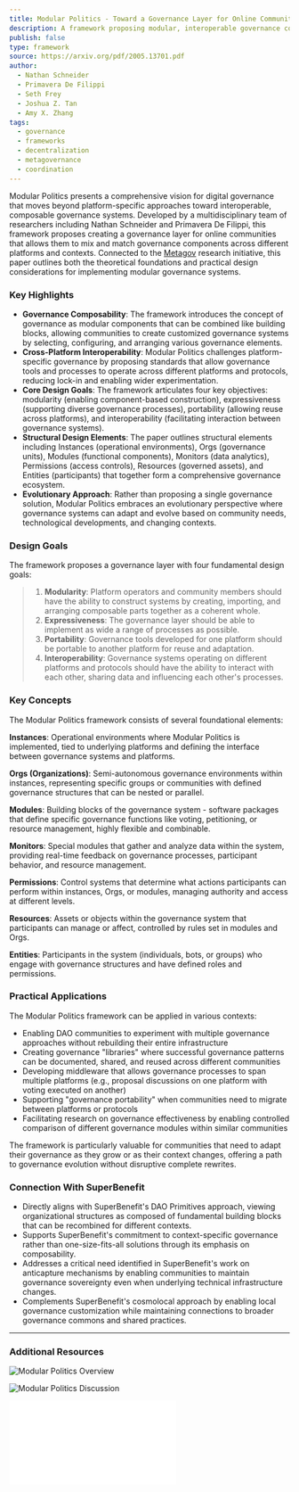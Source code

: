 ```yaml
---
title: Modular Politics - Toward a Governance Layer for Online Communities
description: A framework proposing modular, interoperable governance components that enable communities to build flexible and adaptable governance systems across digital platforms.
publish: false
type: framework
source: https://arxiv.org/pdf/2005.13701.pdf
author:
  - Nathan Schneider
  - Primavera De Filippi
  - Seth Frey
  - Joshua Z. Tan
  - Amy X. Zhang
tags:
  - governance
  - frameworks
  - decentralization
  - metagovernance
  - coordination
---
```


Modular Politics presents a comprehensive vision for digital governance that moves beyond platform-specific approaches toward interoperable, composable governance systems. Developed by a multidisciplinary team of researchers including Nathan Schneider and Primavera De Filippi, this framework proposes creating a governance layer for online communities that allows them to mix and match governance components across different platforms and contexts. Connected to the [Metagov](links/Metagov.md) research initiative, this paper outlines both the theoretical foundations and practical design considerations for implementing modular governance systems.

### Key Highlights
- **Governance Composability**: The framework introduces the concept of governance as modular components that can be combined like building blocks, allowing communities to create customized governance systems by selecting, configuring, and arranging various governance elements.
- **Cross-Platform Interoperability**: Modular Politics challenges platform-specific governance by proposing standards that allow governance tools and processes to operate across different platforms and protocols, reducing lock-in and enabling wider experimentation.
- **Core Design Goals**: The framework articulates four key objectives: modularity (enabling component-based construction), expressiveness (supporting diverse governance processes), portability (allowing reuse across platforms), and interoperability (facilitating interaction between governance systems).
- **Structural Design Elements**: The paper outlines structural elements including Instances (operational environments), Orgs (governance units), Modules (functional components), Monitors (data analytics), Permissions (access controls), Resources (governed assets), and Entities (participants) that together form a comprehensive governance ecosystem.
- **Evolutionary Approach**: Rather than proposing a single governance solution, Modular Politics embraces an evolutionary perspective where governance systems can adapt and evolve based on community needs, technological developments, and changing contexts.

### Design Goals

The framework proposes a governance layer with four fundamental design goals:

> 1. **Modularity**: Platform operators and community members should have the ability to construct systems by creating, importing, and arranging composable parts together as a coherent whole.
> 2. **Expressiveness**: The governance layer should be able to implement as wide a range of processes as possible.
> 3. **Portability**: Governance tools developed for one platform should be portable to another platform for reuse and adaptation.
> 4. **Interoperability**: Governance systems operating on different platforms and protocols should have the ability to interact with each other, sharing data and influencing each other's processes.

### Key Concepts

The Modular Politics framework consists of several foundational elements:

**Instances**: Operational environments where Modular Politics is implemented, tied to underlying platforms and defining the interface between governance systems and platforms.

**Orgs (Organizations)**: Semi-autonomous governance environments within instances, representing specific groups or communities with defined governance structures that can be nested or parallel.

**Modules**: Building blocks of the governance system - software packages that define specific governance functions like voting, petitioning, or resource management, highly flexible and combinable.

**Monitors**: Special modules that gather and analyze data within the system, providing real-time feedback on governance processes, participant behavior, and resource management.

**Permissions**: Control systems that determine what actions participants can perform within instances, Orgs, or modules, managing authority and access at different levels.

**Resources**: Assets or objects within the governance system that participants can manage or affect, controlled by rules set in modules and Orgs.

**Entities**: Participants in the system (individuals, bots, or groups) who engage with governance structures and have defined roles and permissions.

### Practical Applications

The Modular Politics framework can be applied in various contexts:

- Enabling DAO communities to experiment with multiple governance approaches without rebuilding their entire infrastructure
- Creating governance "libraries" where successful governance patterns can be documented, shared, and reused across different communities
- Developing middleware that allows governance processes to span multiple platforms (e.g., proposal discussions on one platform with voting executed on another)
- Supporting "governance portability" when communities need to migrate between platforms or protocols
- Facilitating research on governance effectiveness by enabling controlled comparison of different governance modules within similar communities

The framework is particularly valuable for communities that need to adapt their governance as they grow or as their context changes, offering a path to governance evolution without disruptive complete rewrites.

### Connection With SuperBenefit

- Directly aligns with SuperBenefit's DAO Primitives approach, viewing organizational structures as composed of fundamental building blocks that can be recombined for different contexts.
- Supports SuperBenefit's commitment to context-specific governance rather than one-size-fits-all solutions through its emphasis on composability.
- Addresses a critical need identified in SuperBenefit's work on anticapture mechanisms by enabling communities to maintain governance sovereignty even when underlying technical infrastructure changes.
- Complements SuperBenefit's cosmolocal approach by enabling local governance customization while maintaining connections to broader governance commons and shared practices.

---

### Additional Resources

![Modular Politics Overview](https://www.youtube.com/watch?v=x1FvWQ3WEAE)

![Modular Politics Discussion](https://www.youtube.com/watch?v=981FhtbX8vU)

![modular-politics](attachments/modular-politics.pdf)
